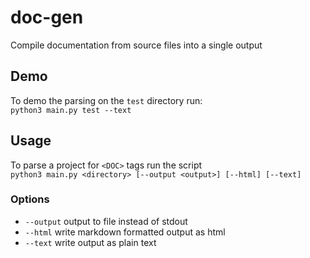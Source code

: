 # doc-gen
Compile documentation from source files into a single output

## Demo
To demo the parsing on the `test` directory run:  
`python3 main.py test --text`

## Usage
To parse a project for `<DOC>` tags run the script  
`python3 main.py <directory> [--output <output>] [--html] [--text]`

### Options
- `--output` output to file instead of stdout
- `--html` write markdown formatted output as html
- `--text` write output as plain text

